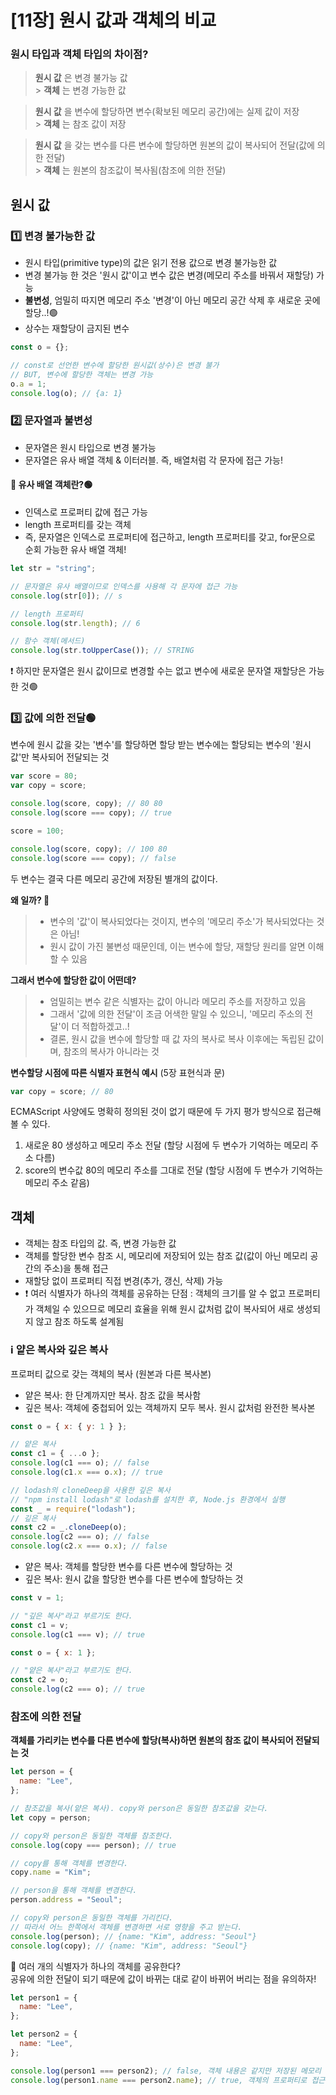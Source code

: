 # [11장] 원시 값과 객체의 비교

### 원시 타입과 객체 타입의 차이점?

> **원시 값** 은 변경 불가능 값<br /> > **객체** 는 변경 가능한 값

> **원시 값** 을 변수에 할당하면 변수(확보된 메모리 공간)에는 실제 값이 저장<br /> > **객체** 는 참조 값이 저장

> **원시 값** 을 갖는 변수를 다른 변수에 할당하면 원본의 값이 복사되어 전달(값에 의한 전달)<br /> > **객체** 는 원본의 참조값이 복사됨(참조에 의한 전달)

## 원시 값

### 1️⃣ 변경 불가능한 값

- 원시 타입(primitive type)의 값은 읽기 전용 값으로 변경 불가능한 값
- 변경 불가능 한 것은 '원시 값'이고 변수 값은 변경(메모리 주소를 바꿔서 재할당) 가능
- **불변성**, 엄밀히 따지면 메모리 주소 '변경'이 아닌 메모리 공간 삭제 후 새로운 곳에 할당..!🟢
- 상수는 재할당이 금지된 변수

```jsx
const o = {};

// const로 선언한 변수에 할당한 원시값(상수)은 변경 불가
// BUT, 변수에 할당한 객체는 변경 가능
o.a = 1;
console.log(o); // {a: 1}
```

### 2️⃣ 문자열과 불변성

- 문자열은 원시 타입으로 변경 불가능
- 문자열은 유사 배열 객체 & 이터러블. 즉, 배열처럼 각 문자에 접근 가능!

#### 🤔 유사 배열 객체란?🟢

- 인덱스로 프로퍼티 값에 접근 가능
- length 프로퍼티를 갖는 객체
- 즉, 문자열은 인덱스로 프로퍼티에 접근하고, length 프로퍼티를 갖고, for문으로 순회 가능한 유사 배열 객체!

```jsx
let str = "string";

// 문자열은 유사 배열이므로 인덱스를 사용해 각 문자에 접근 가능
console.log(str[0]); // s

// length 프로퍼티
console.log(str.length); // 6

// 함수 객체(메서드)
console.log(str.toUpperCase()); // STRING
```

❗️ 하지만 문자열은 원시 값이므로 변경할 수는 없고 변수에 새로운 문자열 재할당은 가능한 것🟢

### 3️⃣ 값에 의한 전달🟢

변수에 원시 값을 갖는 '변수'를 할당하면 할당 받는 변수에는 할당되는 변수의 '원시 값'만 복사되어 전달되는 것

```jsx
var score = 80;
var copy = score;

console.log(score, copy); // 80 80
console.log(score === copy); // true

score = 100;

console.log(score, copy); // 100 80
console.log(score === copy); // false
```

두 변수는 결국 다른 메모리 공간에 저장된 별개의 값이다.

**왜 일까? 🤔**

> - 변수의 '값'이 복사되었다는 것이지, 변수의 '메모리 주소'가 복사되었다는 것은 아님!
> - 원시 값이 가진 불변성 때문인데, 이는 변수에 할당, 재할당 원리를 알면 이해할 수 있음

**그래서 변수에 할당한 값이 어떤데?**

> - 엄밀히는 변수 같은 식별자는 값이 아니라 메모리 주소를 저장하고 있음
> - 그래서 '값에 의한 전달'이 조금 어색한 말일 수 있으니, '메모리 주소의 전달'이 더 적합하겠고..!
> - 결론, 원시 값을 변수에 할당할 때 값 자의 복사로 복사 이후에는 독립된 값이며, 참조의 복사가 아니라는 것

**변수할당 시점에 따른 식별자 표현식 예시** (5장 표현식과 문)

```jsx
var copy = score; // 80
```

ECMAScript 사양에도 명확히 정의된 것이 없기 때문에 두 가지 평가 방식으로 접근해 볼 수 있다.

1. 새로운 80 생성하고 메모리 주소 전달 (할당 시점에 두 변수가 기억하는 메모리 주소 다름)
2. score의 변수값 80의 메모리 주소를 그대로 전달 (할당 시점에 두 변수가 기억하는 메모리 주소 같음)

## 객체

- 객체는 참조 타입의 값. 즉, 변경 가능한 값
- 객체를 할당한 변수 참조 시, 메모리에 저장되어 있는 참조 값(값이 아닌 메모리 공간의 주소)을 통해 접근
- 재할당 없이 프로퍼티 직접 변경(추가, 갱신, 삭제) 가능
- ❗️ 여러 식별자가 하나의 객체를 공유하는 단점 : 객체의 크기를 알 수 없고 프로퍼티가 객체일 수 있으므로 메모리 효율을 위해 원시 값처럼 값이 복사되어 새로 생성되지 않고 참조 하도록 설계됨

### ℹ️ 얕은 복사와 깊은 복사

프로퍼티 값으로 갖는 객체의 복사 (원본과 다른 복사본)

- 얕은 복사: 한 단계까지만 복사. 참조 값을 복사함
- 깊은 복사: 객체에 중첩되어 있는 객체까지 모두 복사. 원시 값처럼 완전한 복사본

```jsx
const o = { x: { y: 1 } };

// 얕은 복사
const c1 = { ...o };
console.log(c1 === o); // false
console.log(c1.x === o.x); // true

// lodash의 cloneDeep을 사용한 깊은 복사
// "npm install lodash"로 lodash를 설치한 후, Node.js 환경에서 실행
const _ = require("lodash");
// 깊은 복사
const c2 = _.cloneDeep(o);
console.log(c2 === o); // false
console.log(c2.x === o.x); // false
```

- 얕은 복사: 객체를 할당한 변수를 다른 변수에 할당하는 것
- 깊은 복사: 원시 값을 할당한 변수를 다른 변수에 할당하는 것

```jsx
const v = 1;

// "깊은 복사"라고 부르기도 한다.
const c1 = v;
console.log(c1 === v); // true

const o = { x: 1 };

// "얕은 복사"라고 부르기도 한다.
const c2 = o;
console.log(c2 === o); // true
```

### 참조에 의한 전달

**객체를 가리키는 변수를 다른 변수에 할당(복사)하면 원본의 참조 값이 복사되어 전달되는 것**

```jsx
let person = {
  name: "Lee",
};

// 참조값을 복사(얕은 복사). copy와 person은 동일한 참조값을 갖는다.
let copy = person;

// copy와 person은 동일한 객체를 참조한다.
console.log(copy === person); // true

// copy를 통해 객체를 변경한다.
copy.name = "Kim";

// person을 통해 객체를 변경한다.
person.address = "Seoul";

// copy와 person은 동일한 객체를 가리킨다.
// 따라서 어느 한쪽에서 객체를 변경하면 서로 영향을 주고 받는다.
console.log(person); // {name: "Kim", address: "Seoul"}
console.log(copy); // {name: "Kim", address: "Seoul"}
```

🤔 여러 개의 식별자가 하나의 객체를 공유한다?<br>
공유에 의한 전달이 되기 때문에 값이 바뀌는 대로 같이 바뀌어 버리는 점을 유의하자!

```jsx
let person1 = {
  name: "Lee",
};

let person2 = {
  name: "Lee",
};

console.log(person1 === person2); // false, 객체 내용은 같지만 저장된 메모리 위치가 다르기 때문
console.log(person1.name === person2.name); // true, 객체의 프로퍼티로 접근했기 때문에 원시 값은 같다고 평가
```
